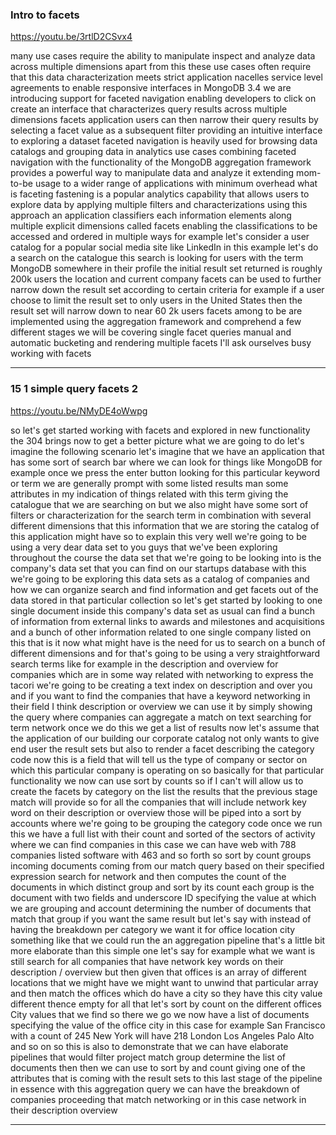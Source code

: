 ### Intro to facets

https://youtu.be/3rtlD2CSvx4

many use cases require the ability to
manipulate inspect and analyze data
across multiple dimensions
apart from this these use cases often
require that this data characterization
meets strict application nacelles
service level agreements to enable
responsive interfaces in MongoDB 3.4 we
are introducing support for faceted
navigation enabling developers to click
on create an interface that
characterizes query results across
multiple dimensions facets application
users can then narrow their query
results by selecting a facet value as a
subsequent filter providing an intuitive
interface to exploring a dataset faceted
navigation is heavily used for browsing
data catalogs and grouping data in
analytics use cases combining faceted
navigation with the functionality of the
MongoDB aggregation framework provides a
powerful way to manipulate data and
analyze it extending mom-to-be usage to
a wider range of applications with
minimum overhead what is faceting
fastening is a popular analytics
capability that allows users to explore
data by applying multiple filters and
characterizations using this approach an
application classifiers each information
elements along multiple explicit
dimensions called facets enabling the
classifications to be accessed and
ordered in multiple ways for example
let's consider a user catalog for a
popular social media site like LinkedIn
in this example let's do a search on the
catalogue this search is looking for
users with the term MongoDB somewhere in
their profile the initial result set
returned is roughly 200k users the
location and current company facets can
be used to further narrow down the
result set according to certain criteria
for example if a user choose to limit
the result set to only users in the
United States then the result set will
narrow down to near 60 2k users facets
among to be are implemented using the
aggregation framework and comprehend a
few different stages we will be covering
single facet queries manual and
automatic bucketing and rendering
multiple facets
I'll ask ourselves busy
working with facets


---

### 15 1 simple query facets 2

https://youtu.be/NMyDE4oWwpg

so let's get started working with facets
and explored in new functionality the
304 brings now to get a better picture
what we are going to do let's imagine
the following scenario let's imagine
that we have an application that has
some sort of search bar where we can
look for things like MongoDB for example
once we press the enter button looking
for this particular keyword or term we
are generally prompt with some listed
results man some attributes in my
indication of things related with this
term giving the catalogue that we are
searching on but we also might have some
sort of filters or characterization for
the search term in combination with
several different dimensions that this
information that we are storing the
catalog of this application might have
so to explain this very well we're going
to be using a very dear data set to you
guys that we've been exploring
throughout the course the data set that
we're going to be looking into is the
company's data set that you can find on
our startups database with this we're
going to be exploring this data sets as
a catalog of companies and how we can
organize search and find information and
get facets out of the data stored in
that particular collection so let's get
started by looking to one single
document inside this company's data set
as usual can find a bunch of information
from external links to awards and
milestones and acquisitions and a bunch
of other information related to one
single company listed on this that is it
now what might have is the need for us
to search on a bunch of different
dimensions and for that's going to be
using a very straightforward search
terms like for example in the
description and overview for companies
which are in some way related with
networking to express the tacori we're
going to be creating a text index on
description and over
you and if you want to find the
companies that have a keyword networking
in their field I think description or
overview we can use it by simply showing
the query where companies can aggregate
a match on text searching for term
network once we do this we get a list of
results now let's assume that the
application of our building our
corporate catalog not only wants to give
end user the result sets but also to
render a facet describing the category
code now this is a field that will tell
us the type of company or sector on
which this particular company is
operating on so basically for that
particular functionality we now can use
sort by counts so if I can't will allow
us to create the facets by category on
the list the results that the previous
stage match will provide so for all the
companies that will include network key
word on their description or overview
those will be piped into a sort by
accounts where we're going to be
grouping the category code once we run
this we have a full list with their
count and sorted of the sectors of
activity where we can find companies in
this case we can have web with 788
companies listed software with 463 and
so forth so sort by count groups
incoming documents coming from our match
query based on their specified
expression search for network and then
computes the count of the documents in
which distinct group and sort by its
count each group is the document with
two fields and underscore ID specifying
the value at which we are grouping and
account determining the number of
documents that match
that group if you want the same result
but let's say with instead of having the
breakdown per category we want it for
office location city something like that
we could run the an aggregation pipeline
that's a little bit more elaborate than
this simple one let's say for example
what we want is still search for all
companies that have network key words on
their description / overview but then
given that offices is an array of
different locations that we might have
we might want to unwind that particular
array and then match the offices which
do have a city so they have this city
value different thence empty for all
that let's sort by count on the
different offices City values that we
find so there we go we now have a list
of documents specifying the value of the
office city in this case for example San
Francisco with a count of 245 New York
will have 218 London Los Angeles Palo
Alto and so on so this is also to
demonstrate that we can have elaborate
pipelines that would filter project
match group determine the list of
documents then then we can use to sort
by and count giving one of the
attributes that is coming with the
result sets to this last stage of the
pipeline in essence with this
aggregation query we can have the
breakdown of companies proceeding that
match networking or in this case network
in their description overview


---


